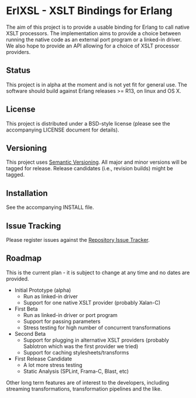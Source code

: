 # ErlXSL - XSLT Bindings for Erlang

The aim of this project is to provide a usable binding for Erlang to call native XSLT processors. The implementation aims to provide a choice between running the native code as an external port program or a linked-in driver. We also hope to provide an API allowing for a choice of XSLT processor providers.

## Status

This project is in alpha at the moment and is not yet fit for general use. The software should build against Erlang releases >= R13, on linux and OS X.

## License

This project is distributed under a BSD-style license (please see the accompanying LICENSE document for details).

## Versioning

This project uses [Semantic Versioning](http://semver.org). All major and minor versions will be tagged for release. Release candidates (i.e., revision builds) might be tagged.

## Installation

See the accompanying INSTALL file.

## Issue Tracking

Please register issues against the [Repository Issue Tracker](https://github.com/hyperthunk/erlxsl/issues).

## Roadmap

This is the current plan - it is subject to change at any time and no dates are provided.

- Initial Prototype (alpha)
	- Run as linked-in driver
	- Support for one native XSLT provider (probably Xalan-C)
- First Beta
	- Run as linked-in driver or port program
	- Support for passing parameters
	- Stress testing for high number of concurrent transformations
- Second Beta
	- Support for plugging in alternative XSLT providers (probably Sablotron which was the first provider we tried)
	- Support for caching stylesheets/transforms
- First Release Candidate
	- A lot more stress testing
	- Static Analysis (SPLint, Frama-C, Blast, etc)

Other long term features are of interest to the developers, including streaming transformations, transformation pipelines and the like.
